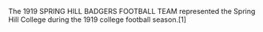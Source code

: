 The 1919 SPRING HILL BADGERS FOOTBALL TEAM represented the Spring Hill College during the 1919 college football season.[1]
